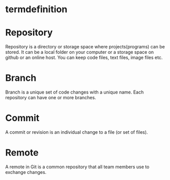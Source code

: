 # termdefinition

# Repository
Repository is a directory or storage space where projects(programs) can be stored. It can be a local folder on your computer or a storage space on github or an online host. You can keep code files, text files, image files etc.

# Branch
Branch is a unique set of code changes with a unique name. Each repository can have one or more branches.

# Commit
A commit or revision is an individual change to a file (or set of files).

# Remote
A remote in Git is a common repository that all team members use to exchange changes. 
